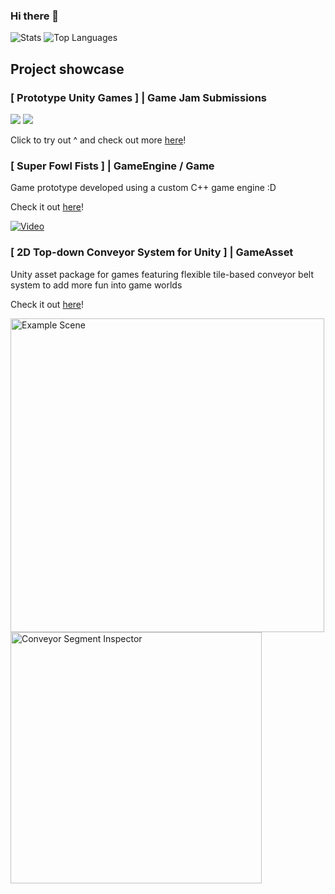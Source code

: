 ### Hi there 👋

<!--
**TastyMeat/TastyMeat** is a ✨ _special_ ✨ repository because its `README.md` (this file) appears on your GitHub profile.

Here are some ideas to get you started:

- 🔭 I’m currently working on 
- 🌱 I’m currently learning ...
- 👯 I’m looking to collaborate on ...
- 🤔 I’m looking for help with ...
- 💬 Ask me about ...
- 📫 How to reach me: ...
- ⚡ Fun fact: ...
- 😄 Pronouns: He/Him
-->

![Stats](https://github-readme-stats.vercel.app/api?username=tastymeat&theme=react&show_icons=true&hide_border=true&count_private=true&include_orgs=true)
![Top Languages](https://github-readme-stats.vercel.app/api/top-langs/?username=tastymeat&theme=react&show_icons=true&hide_border=true&include_orgs=true&layout=compact)
<!-- [![GitHub Streak](https://github-readme-streak-stats.herokuapp.com/?user=tastymeat)](https://github.com/DenverCoder1/github-readme-streak-stats)
-->
## Project showcase

### \[ Prototype Unity Games \] \| Game Jam Submissions
[<img src="https://img.itch.zone/aW1nLzg1OTA0MTEucG5n/315x250%23c/XIdNHQ.png">](https://specturnal.itch.io/fight-the-darkness-multiplayer)
[<img src="https://img.itch.zone/aW1nLzE0NTg0NTg5LnBuZw==/315x250%23c/AFa80U.png">](https://specturnal.itch.io/dumb-ways-to-doctor-re)

Click to try out ^ and check out more [here](https://specturnal.itch.io/)!

### \[ Super Fowl Fists \] \| GameEngine / Game
Game prototype developed using a custom C++ game engine :D

Check it out [here](https://github.com/TastyMeat/CSCI-178-Game-Development-Engine)!

[![Video](https://img.youtube.com/vi/x5qkQMULqoI/hqdefault.jpg)](https://www.youtube.com/watch?v=x5qkQMULqoI)

### \[ 2D Top-down Conveyor System for Unity \] \| GameAsset
Unity asset package for games featuring flexible tile-based conveyor belt system to add more fun into game worlds

Check it out [here](https://github.com/Specturnal/Unity-2D-Conveyor-System)!

<img width="502" alt="Example Scene" src="https://github.com/TastyMeat/TastyMeat/assets/65907415/79667498-d260-4767-ba76-17c11894f1e7">
<img width="402" alt="Conveyor Segment Inspector" src="https://github.com/TastyMeat/TastyMeat/assets/65907415/e29faf72-f888-4783-b1a4-f72dbd0cf5ab">

